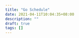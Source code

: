 ```yaml
---
title: "Go Schedule"
date: 2021-04-11T10:04:35+08:00
description: ""
draft: true
tags: []
---
```


<!--more-->

